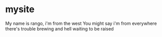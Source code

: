 # mysite
My name is rango, i'm from the west
You might say i'm from everywhere there's trouble brewing and hell waiting to be raised
